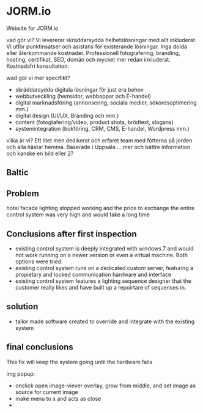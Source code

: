 # JORM.io
Website for JORM.io



vad gör vi?
Vi levererar skräddarsydda helhetslösningar med allt inkluderat.
Vi utför punktinsatser och asistans för existerande lösningar.
Inga dolda eller återkommande kostnader.
Professionell fotografering, branding, hosting, certifikat, SEO, domän och mycket mer redan inkluderat.
Kostnadsfri konsultation.

wad gör vi mer specifikt?
- skräddarsydda digitala lösningar för just era behov
- webbutveckling (hemsidor, webbappar och E-handel)
- digital marknadsföring (annonsering, sociala medier, sökordsoptimering mm.)
- digital design (UI/UX, Branding och mm.)
- content (fotogtafering/video, product shots, brödtext, slogans)
- systemintegration (bokföring, CRM, CMS, E-handel, Wordpress mm.)

vilka är vi?
Ett litet men dedikerat och erfaret team med fötterna på jorden och alla hästar hemma.
Baserade i Uppsala 
... mer och bättre information och kanske en bild eller 2?






## Baltic

## Problem
hotel facade lighting stopped working and the price to exchange the entire control system was very high and would take a long time

## Conclusions after first inspection
- existing control system is deeply integrated with windows 7 and would not work running on a newer version or even a virtual machine. Both options were tried.
- existing control system runs on a dedicated custom server, featuring a propietary and locked communication hardware and interface
- existing control system features a lighting sequence designer that the customer really likes and have built up a repoirtare of sequenses in.

## solution
- tailor made software created to override and integrate with the existing system 

## final conclusions
This fix will keep the system going until the hardware fails




img popup:
- onclick open image-viever overlay, grow from middle, and set image as source for current image
- make menu to x and acts as close
- 